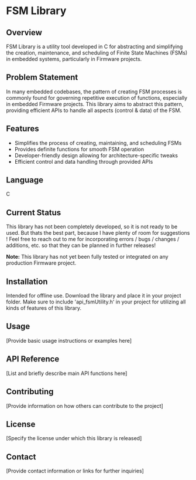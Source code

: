 # FSM Library

## Overview

FSM Library is a utility tool developed in C for abstracting and simplifying the creation, maintenance, and scheduling of Finite State Machines (FSMs) in embedded systems, particularly in Firmware projects.

## Problem Statement

In many embedded codebases, the pattern of creating FSM processes is commonly found for governing repetitive execution of functions, especially in embedded Firmware projects. This library aims to abstract this pattern, providing efficient APIs to handle all aspects (control & data) of the FSM.

## Features

- Simplifies the process of creating, maintaining, and scheduling FSMs
- Provides definite functions for smooth FSM operation
- Developer-friendly design allowing for architecture-specific tweaks
- Efficient control and data handling through provided APIs

## Language

C

## Current Status

This library has not been completely developed, so it is not ready to be used.
But thats the best part, because I have plenty of room for suggestions !
Feel free to reach out to me for incorporating errors / bugs / changes / additions, etc. so that they can be planned in further releases!

**Note:** This library has not yet been fully tested or integrated on any production Firmware project.

## Installation

Intended for offline use.
Download the library and place it in your project folder.
Make sure to include 'api_fsmUtility.h' in your project for utilizing all kinds of features of this library.

## Usage

[Provide basic usage instructions or examples here]

## API Reference

[List and briefly describe main API functions here]

## Contributing

[Provide information on how others can contribute to the project]

## License

[Specify the license under which this library is released]

## Contact

[Provide contact information or links for further inquiries]

